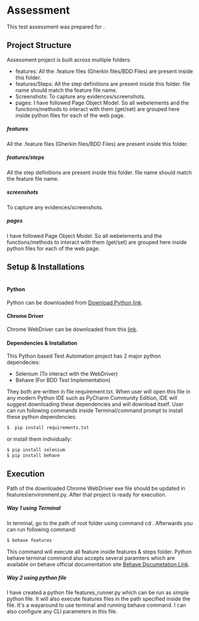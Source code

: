 # Assessment

This test assessment was prepared for . 

## Project Structure
Assessment project is built across multiple folders: 
- features: All the .feature files (Gherkin files/BDD Files) are present inside this folder.
- features/Steps: All the step definitions are present inside this folder. file name should match the feature file name.
- Screenshots: To capture any evidences/screenshots.
- pages: I have followed Page Object Model. So all webelements and the functions/methods to interact with them (get/set) are grouped here inside python files for each of the web page. 

##### features
All the .feature files (Gherkin files/BDD Files) are present inside this folder.
##### features/steps
All the step definitions are present inside this folder. file name should match the feature file name.
##### screenshots
To capture any evidences/screenshots.
##### pages
I have followed Page Object Model. So all webelements and the functions/methods to interact with them (get/set) are grouped here inside python files for each of the web page. 

## Setup & Installations
#
#### Python
Python can be downloaded from [Download Python link](https://www.python.org/downloads/).

#### Chrome Driver
Chrome WebDriver can be downloaded from this [link](https://chromedriver.chromium.org/downloads).

#### Dependencies & Installation
This Python based Test Automation project has 2 major python dependecies:
- Selenium (To interact with the WebDriver)
- Behave (For BDD Test Implementation)

They both are written in file requirement.txt. When user will open this file in any modern Python IDE such as PyCharm Community Edition, IDE will suggest downloading these dependencies and will download itself.
User can run following commands inside Terminal/command prompt to install these python dependencies:
```sh
$  pip install requirements.txt 
```
or install them individually:
```sh
$ pip install selenium 
$ pip install behave
```

## Execution
Path of the downloaded Chrome WebDriver exe file should be updated in features\environment.py. After that project is ready for execution.
##### Way 1 using Terminal 
In terminal, go to the path of root folder using command cd <path>. Afterwards you can run following command:
```sh
$ behave features 
```
This command will execute all feature inside features & steps folder.
Python behave terminal command also accepts several paramters which are available on behave official documentation site [Behave Documetation Link](https://behave.readthedocs.io/en/latest/index.html). 

##### Way 2 using python file
I have created a python file features_runner.py which can be run as simple python file. It will also execute features files in the path specified inside the file. It's a wayaround to use terminal and running behave command. I can also configure any CLI parameters in this file.
